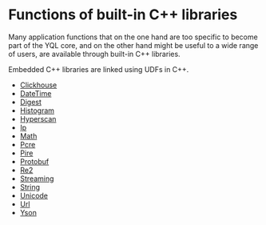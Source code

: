 
# Functions of built-in C++ libraries

Many application functions that on the one hand are too specific to become part of the YQL core, and on the other hand might be useful to a wide range of users, are available through built-in C++ libraries.


Embedded C++ libraries are linked using UDFs in C++.

* [Clickhouse](clickhouse.md)
* [DateTime](datetime.md)
* [Digest](digest.md)
* [Histogram](histogram.md)
* [Hyperscan](hyperscan.md)
* [Ip](ip.md)
* [Math](math.md)
* [Pcre](pcre.md)
* [Pire](pire.md)
* [Protobuf](protobuf.md)
* [Re2](re2.md)
* [Streaming](streaming.md)
* [String](string.md)
* [Unicode](unicode.md)
* [Url](url.md)
* [Yson](yson.md)


<!---
[comment]: <> Перегенерировать основу списка: grep 'udf/list' index.yml | grep -v index | tr -d \': | awk '{print "* ["$2"](../../"$3")";}'
-->
